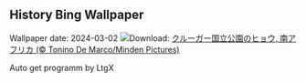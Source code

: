 ## History Bing Wallpaper
Wallpaper date: 2024-03-02
![](https://www.bing.com/th?id=OHR.KrugerLeopard_JA-JP0770741894_UHD.jpg&w=1000)Download: [クルーガー国立公園のヒョウ, 南アフリカ (© Tonino De Marco/Minden Pictures)](https://www.bing.com/th?id=OHR.KrugerLeopard_JA-JP0770741894_UHD.jpg)

Auto get programm by LtgX
